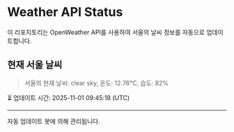 
# Weather API Status

이 리포지토리는 OpenWeather API를 사용하여 서울의 날씨 정보를 자동으로 업데이트합니다.

## 현재 서울 날씨
> 서울의 현재 날씨: clear sky, 온도: 12.76°C, 습도: 82%

⏳ 업데이트 시간: 2025-11-01 09:45:18 (UTC)

---
자동 업데이트 봇에 의해 관리됩니다.
